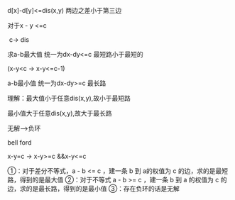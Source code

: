 d[x]-d[y]<=dis(x,y)   两边之差小于第三边

对于x - y <=c   

​    c-> dis

求a-b最大值      统一为dx-dy<=c    最短路小于最短的

(x-y<c  -> x-y<=c-1)

a-b最小值  统一为dx-dy>=c   最长路    

理解：最大值小于任意dis(x,y),故小于最短路

最小值大于任意dis(x,y),故大于最长路

无解-->负环

bell ford

x-y=c  ->  x-y>=c &&x-y<=c 

①：对于差分不等式，a - b <= c ，建一条 b 到 a的权值为 c 的边，求的是最短路，得到的是最大值 
       ②：对于不等式 a - b >= c ，建一条 b 到 a 的权值为 c 的边，求的是最长路，得到的是最小值 
       ③：存在负环的话是无解 

